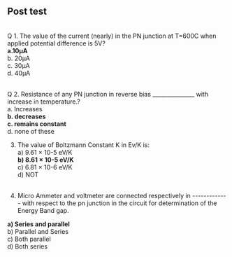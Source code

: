 ## Post test
<br>
Q 1. The value of the current (nearly) in the PN junction at T=600C when applied potential difference is 5V?<br>
<b>a.10µA <br></b>
b. 20µA<br>
c. 30µA<br>
d. 40µA<br><br>

Q 2. Resistance of any PN junction in reverse bias _______________ with increase in temperature.?<br>
a. Increases<br>
<b>b. decreases</b><br>
<b>c. remains constant<br></b>
d. none of these<br>

3. The value of Boltzmann Constant K in Ev/K is:<br>
a) 9.61 × 10-5 eV/K<br>	<b>b) 8.61 × 10-5 eV/K</b><br>		c) 6.81 × 10-6 eV/K<br>		d) NOT<br><br>

4. Micro Ammeter and voltmeter are connected respectively in ------------- with respect to the pn junction in the circuit for determination of the Energy Band gap.<br>  

<b>a) Series and parallel</b><br>		b) Parallel and Series<br>		c) Both parallel<br>		d) Both series


